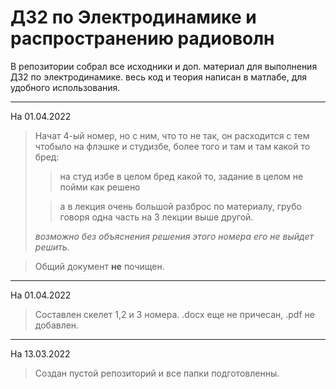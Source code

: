 # ДЗ2 по Электродинамике и распространению радиоволн

В репозитории собрал все исходники и доп. материал для выполнения ДЗ2 по электродинамике. весь код и теория написан в матлабе, для удобного использования. 
___
На 01.04.2022

> Начат 4-ый номер, но с ним, что то не так, он расходится с тем чтобыло на флэшке и студизбе, более того и там и там какой то бред:
> > на студ избе в целом бред какой то, задание в целом не пойми как решено
> 
> > а в лекция очень большой разброс по материалу, грубо говоря одна часть на 3 лекции выше другой.
> 
> *возможно без объяснения решения этого номера его не выйдет решить.*

> Общий документ **не** почищен.
___
На 01.04.2022

> Составлен скелет 1,2 и 3 номера. .docx еще не причесан, .pdf не добавлен.
___
На 13.03.2022

> Создан пустой репозиторий и все папки подготовленны.
